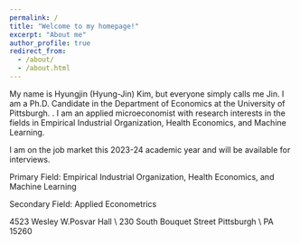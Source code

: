 ```yaml
---
permalink: /
title: "Welcome to my homepage!"
excerpt: "About me"
author_profile: true
redirect_from: 
  - /about/
  - /about.html
---
```



My name is Hyungjin (Hyung-Jin) Kim, but everyone simply calls me Jin. I am a Ph.D. Candidate in the Department of Economics at the University of Pittsburgh. . I am an applied microeconomist with research interests in the fields in Empirical Industrial Organization, Health Economics, and Machine Learning.

I am on the job market this 2023-24 academic year and will be available for interviews.

Primary Field: Empirical Industrial Organization, Health Economics, and Machine Learning

Secondary Field: Applied Econometrics


4523 Wesley W.Posvar Hall \\
230 South Bouquet Street Pittsburgh \\
PA 15260
